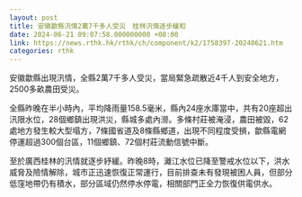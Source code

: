 ```yaml
---
layout: post
title: 安徽歙縣汛情2萬7千多人受災　桂林汛情逐步緩和
date: 2024-06-21 09:07:58.000000000 +08:00
link: https://news.rthk.hk/rthk/ch/component/k2/1758397-20240621.htm
categories: rthk
---
```


安徽歙縣出現汛情，全縣2萬7千多人受災，當局緊急疏散近4千人到安全地方，2500多畝農田受災。

全縣昨晚在半小時內，平均降雨量158.5毫米，縣內24座水庫當中，共有20座超出汛限水位，28個鄉鎮出現洪災，縣城多處內澇。多條村莊被淹浸，農田被毀，62處地方發生較大型塌方，7條國省道及8條縣鄉道，出現不同程度受損，歙縣電網停運超過300個台區，11個鄉鎮、72個村莊流動信號中斷。

至於廣西桂林的汛情就逐步紓緩。昨晚8時，灕江水位已降至警戒水位以下，洪水威脅及險情解除，城市正迅速恢復正常運行，目前排查未有發現被困人員，但部分低窪地帶仍有積水，部分區域仍然停水停電，相關部門正全力恢復供電供水。
